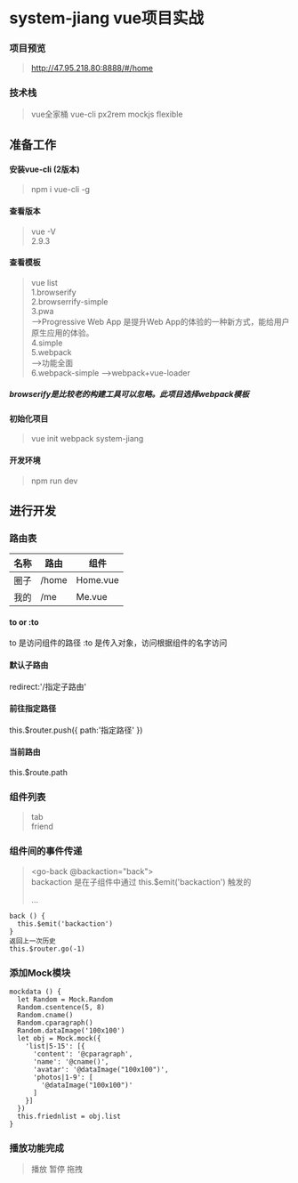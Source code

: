 # system-jiang vue项目实战

### 项目预览
> http://47.95.218.80:8888/#/home  

### 技术栈
>  vue全家桶 vue-cli px2rem mockjs flexible

## 准备工作
#### 安装vue-cli (2版本)
>npm i vue-cli -g
#### 查看版本
>vue -V   
>2.9.3 
#### 查看模板
>vue list  
1.browserify  
2.browserrify-simple  
3.pwa      
-->Progressive Web App 是提升Web App的体验的一种新方式，能给用户原生应用的体验。  
4.simple  
5.webpack      
-->功能全面  
6.webpack-simple
-->webpack+vue-loader    

##### browserify是比较老的构建工具可以忽略。此项目选择webpack模板  
#### 初始化项目  
>vue init webpack system-jiang  
#### 开发环境
>npm run dev
## 进行开发
### 路由表
名称 | 路由 | 组件
---- | ---- | ----
圈子 | /home | Home.vue
我的 | /me | Me.vue

#### to or :to
to 是访问组件的路径
:to 是传入对象，访问根据组件的名字访问
#### 默认子路由
redirect:'/指定子路由'
#### 前往指定路径
this.$router.push({
  path:'指定路径'
})
#### 当前路由
this.$route.path

### 组件列表
>tab  
>friend  

### 组件间的事件传递
><go-back @backaction="back"></go-back>   
>backaction 是在子组件中通过 this.$emit('backaction') 触发的   
><div class="nav-wrapper" @click="back">...    
    back () {    
      this.$emit('backaction')    
    }    
    返回上一次历史
    this.$router.go(-1)

### 添加Mock模块
    mockdata () {
      let Random = Mock.Random
      Random.csentence(5, 8)
      Random.cname()
      Random.cparagraph()
      Random.dataImage('100x100')
      let obj = Mock.mock({
        'list|5-15': [{
          'content': '@cparagraph',
          'name': '@cname()',
          'avatar': '@dataImage("100x100")',
          'photos|1-9': [
            '@dataImage("100x100")'
          ]
        }]
      })
      this.friednlist = obj.list
    }

### 播放功能完成
> 播放 暂停 拖拽
